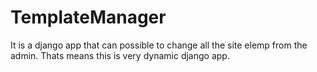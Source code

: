 # TemplateManager
 It is a django app that can possible to change all the site elemp from the admin. Thats means this is very dynamic django app.
